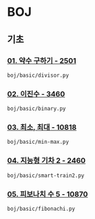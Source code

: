 # BOJ

## 기초

### [01. 약수 구하기 - 2501](https://www.acmicpc.net/problem/2501)

`boj/basic/divisor.py`

### [02. 이진수 - 3460](https://www.acmicpc.net/problem/3460)

`boj/basic/binary.py`

### [03. 최소, 최대 - 10818](https://www.acmicpc.net/problem/10818)

`boj/basic/min-max.py`

### [04. 지능형 기차 2 - 2460](https://www.acmicpc.net/problem/2460)

`boj/basic/smart-train2.py`

### [05. 피보나치 수 5 - 10870](https://www.acmicpc.net/problem/10870)

`boj/basic/fibonachi.py`
